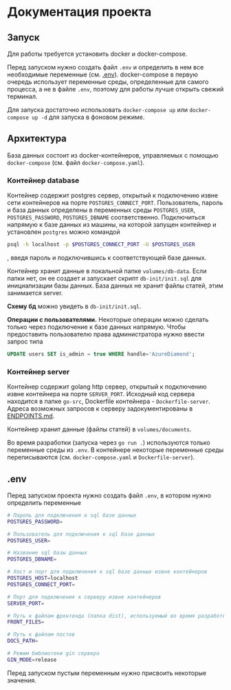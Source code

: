 # Документация проекта

## Запуск

Для работы требуется установить docker и docker-compose.

Перед запуском нужно создать файл `.env` и определить в нем все необходимые
переменные (см. [.env](#env)). docker-compose в первую очередь использует
переменные среды, определенные для самого процесса, а не в файле `.env`,
поэтому для работы лучше открыть свежий терминал.

Для запуска достаточно использовать `docker-compose up` или
`docker-compose up -d` для запуска в фоновом режиме.

## Архитектура

База данных состоит из docker-контейнеров, управляемых с помощью
`docker-compose` (см. файл `docker-compose.yaml`).

### Контейнер database

Контейнер содержит postgres сервер, открытый к подключению извне сети
контейнеров на порте `POSTGRES_CONNECT_PORT`. Пользователь, пароль и база
данных определены в переменных среды `POSTGRES_USER`, `POSTGRES_PASSWORD`,
`POSTGRES_DBNAME` соответственно. Подключиться напрямую к базе данных из
машины, на которой запущен контейнер и установлен `postgres` можно командой
```sh
psql -h localhost -p $POSTGRES_CONNECT_PORT -U $POSTGRES_USER
```
, введя пароль и подключившись к соответствующей базе данных.

Контейнер хранит данные в локальной папке `volumes/db-data`. Если папки нет,
он ее создает и запускает скрипт `db-init/init.sql` для инициализации базы
данных. База данных не хранит файлы статей, этим занимается server.

**Схему бд** можно увидеть в `db-init/init.sql`.

**Операции с пользователями.** Некоторые операции можно сделать только через
подключение к базе данных напрямую. Чтобы предоставить пользователю права
администратора нужно ввести запрос типа
```sql
UPDATE users SET is_admin = true WHERE handle='AzureDiamond';
```

### Контейнер server

Контейнер содержит golang http сервер, открытый к подключению извне контейнера
на порте `SERVER_PORT`. Исходный код сервера находится в папке `go-src`,
Dockerfile контейнера - `Dockerfile-server`. Адреса возможных запросов к
серверу задокументированы в [ENDPOINTS.md](./ENDPOINTS.md).

Контейнер хранит данные (файлы статей) в `volumes/documents`.

Во время разработки (запуска через `go run .`) используются только переменные
среды из `.env`. В контейнере некоторые переменные среды переписываются (см.
`docker-compose.yaml` и `Dockerfile-server`).

## .env

Перед запуском проекта нужно создать файл `.env`, в котором нужно определить
переменные
```bash
# Пароль для подключения к sql базе данных
POSTGRES_PASSWORD=

# Пользователь для подключения к sql базе данных
POSTGRES_USER=

# Название sql базы данных
POSTGRES_DBNAME=

# Хост и порт для подключения к sql базе данных извне контейнеров
POSTGRES_HOST=localhost
POSTGRES_CONNECT_PORT=

# Порт для подключения к серверу извне контейнеров
SERVER_PORT=

# Путь к файлам фронтенда (папка dist), используемый во время разработки
FRONT_FILES=

# Путь к файлам постов
DOCS_PATH=

# Режим библиотеки gin сервера
GIN_MODE=release
```
Перед запуском пустым переменным нужно присвоить некоторые значения.
